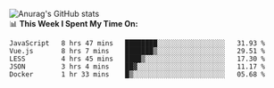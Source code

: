 
![Anurag's GitHub stats](https://github-readme-stats.vercel.app/api?username=supergczh&show_icons=true&theme=radical)
<br />
📊 **This Week I Spent My Time On:**

<!--START_SECTION:waka-->
```text
JavaScript   8 hrs 47 mins   ████████░░░░░░░░░░░░░░░░░   31.93 % 
Vue.js       8 hrs 7 mins    ███████▒░░░░░░░░░░░░░░░░░   29.51 % 
LESS         4 hrs 45 mins   ████▒░░░░░░░░░░░░░░░░░░░░   17.30 % 
JSON         3 hrs 4 mins    ██▓░░░░░░░░░░░░░░░░░░░░░░   11.17 % 
Docker       1 hr 33 mins    █▒░░░░░░░░░░░░░░░░░░░░░░░   05.68 % 
```
<!--END_SECTION:waka-->
